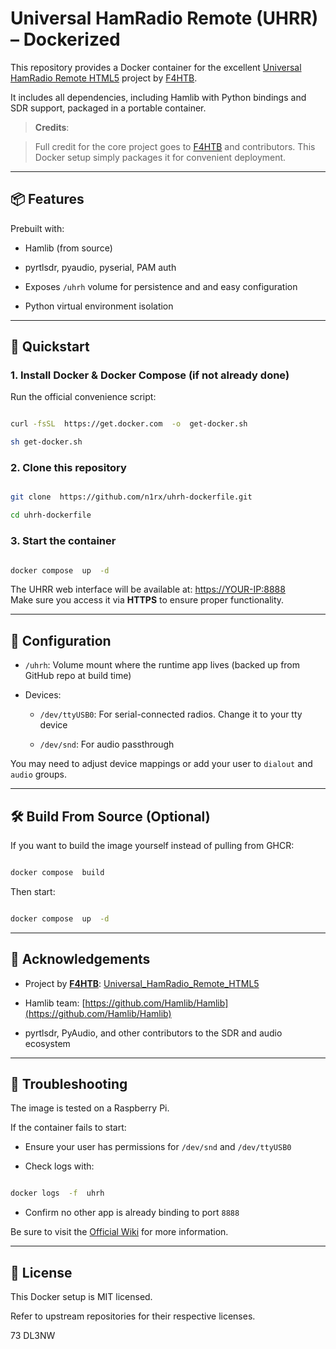 
# Universal HamRadio Remote (UHRR) – Dockerized

  

This repository provides a Docker container for the excellent [Universal HamRadio Remote HTML5](https://github.com/F4HTB/Universal_HamRadio_Remote_HTML5) project by [F4HTB](https://github.com/F4HTB).

It includes all dependencies, including Hamlib with Python bindings and SDR support, packaged in a portable container.

  

>  **Credits**:

> Full credit for the core project goes to [F4HTB](https://github.com/F4HTB) and contributors. This Docker setup simply packages it for convenient deployment.

  

---

  

## 📦 Features

  

Prebuilt with:

- Hamlib (from source)

- pyrtlsdr, pyaudio, pyserial, PAM auth

- Exposes `/uhrh` volume for persistence and and easy configuration

- Python virtual environment isolation

  

---

  

## 🚀 Quickstart

  

### 1. Install Docker & Docker Compose (if not already done)

  

Run the official convenience script:

  

```bash

curl -fsSL  https://get.docker.com  -o  get-docker.sh

sh get-docker.sh

```

  

### 2. Clone this repository

  

```bash

git clone  https://github.com/n1rx/uhrh-dockerfile.git

cd uhrh-dockerfile

```

  

### 3. Start the container

  

```bash

docker compose  up  -d

```

  

The UHRR web interface will be available at: [https://YOUR-IP:8888](https://YOUR-IP:8888)  
Make sure you access it via **HTTPS** to ensure proper functionality.



  

---

  

## 🔧 Configuration

  

-  `/uhrh`: Volume mount where the runtime app lives (backed up from GitHub repo at build time)

- Devices:

	-  `/dev/ttyUSB0`: For serial-connected radios. Change it to your tty device

	-  `/dev/snd`: For audio passthrough

  

You may need to adjust device mappings or add your user to `dialout` and `audio` groups.

  

---

  

## 🛠️ Build From Source (Optional)

  

If you want to build the image yourself instead of pulling from GHCR:

  

```bash

docker compose  build

```

  

Then start:

  

```bash

docker compose  up  -d

```

  

---

  

## 🙏 Acknowledgements

  

- Project by **[F4HTB](https://github.com/F4HTB)**: [Universal_HamRadio_Remote_HTML5](https://github.com/F4HTB/Universal_HamRadio_Remote_HTML5)

- Hamlib team: [https://github.com/Hamlib/Hamlib](https://github.com/Hamlib/Hamlib)

- pyrtlsdr, PyAudio, and other contributors to the SDR and audio ecosystem

  

---

  

## 🧪 Troubleshooting

 The image is tested on a Raspberry Pi. 

If the container fails to start:

  

- Ensure your user has permissions for `/dev/snd` and `/dev/ttyUSB0`

- Check logs with:

  

```bash

docker logs  -f  uhrh

```

  

- Confirm no other app is already binding to port `8888`

Be sure to visit the [Official Wiki](https://github.com/F4HTB/Universal_HamRadio_Remote_HTML5/wiki) for more information.
  

---

  

## 📄 License

  

This Docker setup is MIT licensed.

Refer to upstream repositories for their respective licenses.

73 DL3NW
